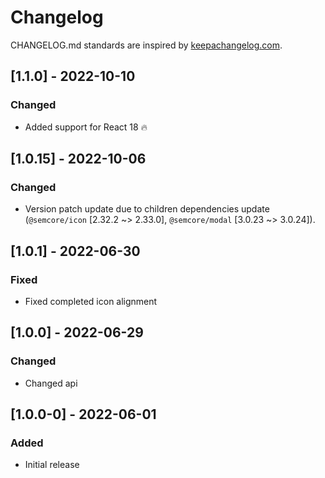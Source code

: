 # Changelog

CHANGELOG.md standards are inspired by [keepachangelog.com](https://keepachangelog.com/en/1.0.0/).

## [1.1.0] - 2022-10-10

### Changed

- Added support for React 18 🔥

## [1.0.15] - 2022-10-06

### Changed

- Version patch update due to children dependencies update (`@semcore/icon` [2.32.2 ~> 2.33.0], `@semcore/modal` [3.0.23 ~> 3.0.24]).

## [1.0.1] - 2022-06-30

### Fixed

- Fixed completed icon alignment

## [1.0.0] - 2022-06-29

### Changed

- Changed api

## [1.0.0-0] - 2022-06-01

### Added

- Initial release
